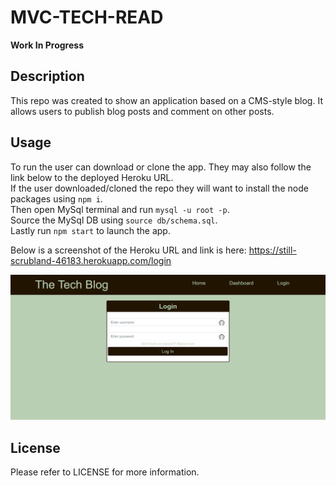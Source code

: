 # MVC-TECH-READ
**Work In Progress**

## Description
This repo was created to show an application based on a CMS-style blog. It allows users to publish blog posts and comment on other posts.

## Usage
To run the user can download or clone the app. They may also follow the link below to the deployed Heroku URL.  
If the user downloaded/cloned the repo they will want to install the node packages using `npm i`.  
Then open MySql terminal and run `mysql -u root -p`.  
Source the MySql DB using `source db/schema.sql`.  
Lastly run `npm start` to launch the app.  

Below is a screenshot of the Heroku URL and link is here: https://still-scrubland-46183.herokuapp.com/login  

![screenshot](/public/assets/Screenshot%202023-03-04%20235410.png)

## License
Please refer to LICENSE for more information.
